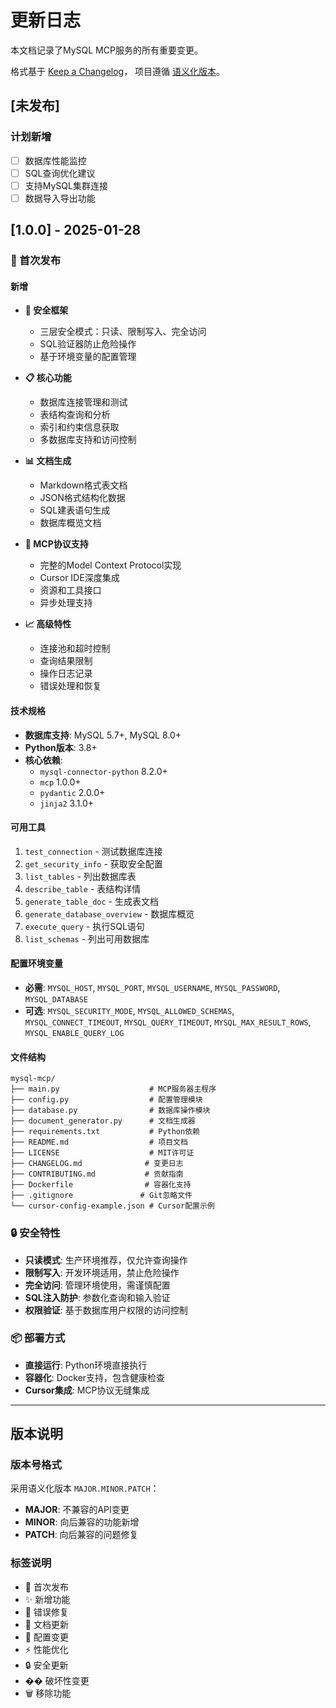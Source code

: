 # 更新日志

本文档记录了MySQL MCP服务的所有重要变更。

格式基于 [Keep a Changelog](https://keepachangelog.com/zh-CN/1.0.0/)，
项目遵循 [语义化版本](https://semver.org/lang/zh-CN/)。

## [未发布]

### 计划新增
- [ ] 数据库性能监控
- [ ] SQL查询优化建议
- [ ] 支持MySQL集群连接
- [ ] 数据导入导出功能

## [1.0.0] - 2025-01-28

### 🎉 首次发布

#### 新增
- **🔐 安全框架**
  - 三层安全模式：只读、限制写入、完全访问
  - SQL验证器防止危险操作
  - 基于环境变量的配置管理
  
- **📋 核心功能**
  - 数据库连接管理和测试
  - 表结构查询和分析
  - 索引和约束信息获取
  - 多数据库支持和访问控制
  
- **📊 文档生成**
  - Markdown格式表文档
  - JSON格式结构化数据
  - SQL建表语句生成
  - 数据库概览文档
  
- **🔧 MCP协议支持**
  - 完整的Model Context Protocol实现
  - Cursor IDE深度集成
  - 资源和工具接口
  - 异步处理支持
  
- **📈 高级特性**
  - 连接池和超时控制
  - 查询结果限制
  - 操作日志记录
  - 错误处理和恢复

#### 技术规格
- **数据库支持**: MySQL 5.7+, MySQL 8.0+
- **Python版本**: 3.8+
- **核心依赖**: 
  - `mysql-connector-python` 8.2.0+
  - `mcp` 1.0.0+
  - `pydantic` 2.0.0+
  - `jinja2` 3.1.0+

#### 可用工具
1. `test_connection` - 测试数据库连接
2. `get_security_info` - 获取安全配置
3. `list_tables` - 列出数据库表
4. `describe_table` - 表结构详情
5. `generate_table_doc` - 生成表文档
6. `generate_database_overview` - 数据库概览
7. `execute_query` - 执行SQL语句
8. `list_schemas` - 列出可用数据库

#### 配置环境变量
- **必需**: `MYSQL_HOST`, `MYSQL_PORT`, `MYSQL_USERNAME`, `MYSQL_PASSWORD`, `MYSQL_DATABASE`
- **可选**: `MYSQL_SECURITY_MODE`, `MYSQL_ALLOWED_SCHEMAS`, `MYSQL_CONNECT_TIMEOUT`, `MYSQL_QUERY_TIMEOUT`, `MYSQL_MAX_RESULT_ROWS`, `MYSQL_ENABLE_QUERY_LOG`

#### 文件结构
```
mysql-mcp/
├── main.py                    # MCP服务器主程序
├── config.py                  # 配置管理模块
├── database.py                # 数据库操作模块
├── document_generator.py      # 文档生成器
├── requirements.txt           # Python依赖
├── README.md                  # 项目文档
├── LICENSE                    # MIT许可证
├── CHANGELOG.md              # 变更日志
├── CONTRIBUTING.md           # 贡献指南
├── Dockerfile                # 容器化支持
├── .gitignore               # Git忽略文件
└── cursor-config-example.json # Cursor配置示例
```

### 🔒 安全特性
- **只读模式**: 生产环境推荐，仅允许查询操作
- **限制写入**: 开发环境适用，禁止危险操作
- **完全访问**: 管理环境使用，需谨慎配置
- **SQL注入防护**: 参数化查询和输入验证
- **权限验证**: 基于数据库用户权限的访问控制

### 📦 部署方式
- **直接运行**: Python环境直接执行
- **容器化**: Docker支持，包含健康检查
- **Cursor集成**: MCP协议无缝集成

---

## 版本说明

### 版本号格式
采用语义化版本 `MAJOR.MINOR.PATCH`：
- **MAJOR**: 不兼容的API变更
- **MINOR**: 向后兼容的功能新增
- **PATCH**: 向后兼容的问题修复

### 标签说明
- 🎉 首次发布
- ✨ 新增功能  
- 🐛 错误修复
- 📝 文档更新
- 🔧 配置变更
- ⚡ 性能优化
- 🔒 安全更新
- �� 破坏性变更
- 🗑️ 移除功能 